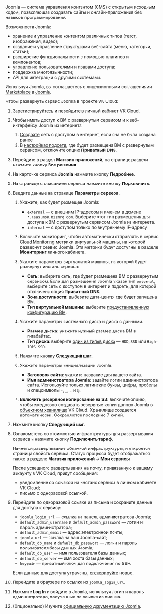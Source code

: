 Joomla — система управления контентом (CMS) с открытым исходным кодом, позволяющая создавать сайты и онлайн-приложения без навыков программирования.

Возможности Joomla:

- хранение и управление контентом различных типов (текст, изображения, видео);
- создание и управление структурами веб-сайта (меню, категории, статьи);
- расширение функциональности с помощью плагинов и компонентов;
- управление пользователями и правами доступа;
- поддержка многоязычности;
- API для интеграции с другими системами.

Используя Joomla, вы соглашаетесь с лицензионными соглашениями [Marketplace](/ru/intro/start/legal/digital-cloud/marketplace) и [Joomla](https://github.com/binhnk0791/joomla/blob/master/LICENSE.txt).

Чтобы развернуть сервис Joomla в проекте VK Cloud:

1. [Зарегистрируйтесь](/ru/intro/start/account-registration) и [перейдите](https://msk.cloud.vk.com/app/) в личный кабинет VK Cloud.
1. Чтобы иметь доступ к ВМ с развернутым сервисом и к веб-интерфейсу Joomla из интернета:

    1. [Создайте](/ru/networks/vnet/service-management/net#sozdanie_seti) сеть с доступом в интернет, если она не была создана ранее.
    1. В [настройках подсети](/ru/networks/vnet/service-management/net#redaktirovanie_podseti), где будет размещена ВМ с развернутым сервисом, отключите опцию **Приватный DNS**.

1. Перейдите в раздел **Магазин приложений**, на странице раздела нажмите кнопку **Все решения**.
1. На карточке сервиса **Joomla** нажмите кнопку **Подробнее**.
1. На странице с описанием сервиса нажмите кнопку **Подключить**.
1. Введите данные на странице **Параметры сервера**.
    1. Укажите, как будет размещен Joomla:

        - `external` — с внешним IP-адресом и именем в домене `*.xaas.msk.bizmrg.com`. Выберите этот тип размещения для доступа к ВМ с развернутым сервисом Joomla из интернета.
        - `internal` — с доступом только по внутреннему IP-адресу.

    1. Включите мониторинг, чтобы автоматически отправлять в сервис [Cloud Monitoring](/ru/monitoring-services/monitoring) метрики виртуальной машины, на которой развернут сервис Joomla. Эти метрики будут доступны в разделе **Мониторинг** личного кабинета.
    1. Укажите параметры виртуальной машины, на которой будет развернут инстанс сервиса:

        - **Сеть**: выберите сеть, где будет размещена ВМ с развернутым сервисом. Если для размещения Joomla указан тип `external`, выберите сеть с доступом в интернет и подсеть, для которой отключена опция **Приватный DNS**.
        - **Зона доступности**: выберите [дата-центр](https://cloud.vk.com/docs/intro/start/concepts/architecture#az), где будет запущена ВМ.
        - **Тип виртуальной машины**: выберите [предустановленную конфигурацию ВМ](/ru/computing/iaas/concepts/about#flavors).

    1. Укажите параметры системного диска и диска с данными.

        - **Размер диска**: укажите нужный размер диска ВМ в гигабайтах.
        - **Тип диска**: выберите [один из типов диска](/ru/computing/iaas/concepts/about#diski) — `HDD`, `SSD` или `High-IOPS SSD`.

    1. Нажмите кнопку **Следующий шаг**.
    1. Укажите параметры инициализации Joomla.

        - **Заголовок сайта**: укажите название для вашего сайта.
        - **Имя администратора Joomla**: задайте логин администратора сайта. Используйте только латинские буквы, цифры, пробелы и спецсимволы `-`, `_`, `.` и `@`.
     
    1. **Включить резервное копирование на S3**: включите опцию, чтобы ежедневно создавать резервные копии данных Joomla в [объектном хранилище](/ru/storage/s3/concepts/about) VK Cloud. Хранилище создается автоматически. Сохраняются последние 7 копий.
    
1. Нажмите кнопку **Следующий шаг**.

1. Ознакомьтесь со стоимостью инфраструктуры для развертывания сервиса и нажмите кнопку **Подключить тариф**.

    Начнется развертывание облачной инфраструктуры, и откроется страница свойств сервиса. Статус процесса будет отображаться также в разделе **Магазин приложений → Мои сервисы**.

    После успешного развертывания на почту, привязанную к вашему аккаунту в VK Cloud, придут сообщения:

    - уведомление со ссылкой на инстанс сервиса в личном кабинете VK Cloud;
    - письмо с одноразовой ссылкой.

1. Перейдите по одноразовой ссылке из письма и сохраните данные для доступа к сервису:

    - `joomla_login_url` — ссылка на панель администратора Joomla;
    - `default_admin_username` и `default_admin_password` — логин и пароль администратора;
    - `default_admin_email` — адрес электронной почты;
    - `joomla_url` — ссылка на ваш Joomla-сайт;
    - `default_db_name` и `default_db_password` — логин и пароль пользователя базы данных Joomla;
    - `default_db_user` — имя пользователя базы данных;
    - `default_db_server` — имя хоста базы данных;
    - `keypair` — приватный ключ для подключения по SSH.

   <info>

   Если данные для доступа утрачены, [сгенерируйте](../../service-management/pr-instance-manage#update_access) новые.

   </info>

1. Перейдите в браузере по ссылке из `joomla_login_url`.
1. Нажмите **Log In** и войдите в Joomla, используя логин и пароль администратора, полученные по ссылке из письма.

1. (Опционально) Изучите [официальную документацию Joomla](https://docs.joomla.org/Main_Page/ru).
